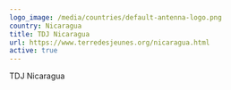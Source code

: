 ```yaml
---
logo_image: /media/countries/default-antenna-logo.png
country: Nicaragua
title: TDJ Nicaragua
url: https://www.terredesjeunes.org/nicaragua.html
active: true
---
```

TDJ Nicaragua